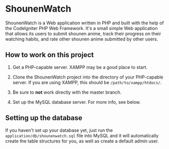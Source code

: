 ShounenWatch
============

ShounenWatch is a Web application written in PHP and built with the help of the
CodeIgniter PHP Web Framework. It's a small simple Web application that allows
its users to submit shounen anime, track their progress on their watching
habits, and rate other shounen anime submitted by other users.

How to work on this project
---------------------------

1.  Get a PHP-capable server. XAMPP may be a good place to start.

2.  Clone the ShounenWatch project into the directory of your PHP-capable
    server. If you are using XAMPP, this should be
    `/path/to/xampp/htdocs/`.

3.  Be sure to **not** work directly with the master branch.

4.  Set up the MySQL database server. For more info, see below.

Setting up the database
-----------------------

If you haven't set up your database yet, just run the
`application/db/shounenwatch.sql` file into MySQL and it will automatically
create the table structures for you, as well as create a default admin user.
